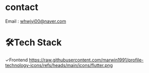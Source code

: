 # contact
Email : whwjyj00@naver.com

# 🛠Tech Stack

✓Frontend
https://raw.githubusercontent.com/marwin1991/profile-technology-icons/refs/heads/main/icons/flutter.png

